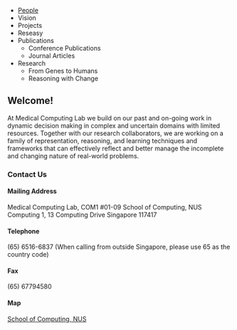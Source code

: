- [People](people.md)
- Vision
- Projects
- Reseasy
- Publications
  - Conference Publications
  - Journal Articles
- Research
  - From Genes to Humans
  - Reasoning with Change
  
## Welcome!
At Medical Computing Lab we build on our past and on-going work in dynamic decision making in complex and uncertain domains with limited resources. Together with our research collaborators, we are working on a family of representation, reasoning, and learning techniques and frameworks that can effectively reflect and better manage the incomplete and changing nature of real-world problems.

### Contact Us
#### Mailing Address
Medical Computing Lab, COM1 #01-09
School of Computing, NUS
Computing 1, 13 Computing Drive
Singapore 117417

#### Telephone
(65) 6516-6837 (When calling from outside Singapore, please use 65 as the country code)

#### Fax
(65) 67794580

#### Map
[School of Computing, NUS](https://www.google.com/maps/place/School+of+Computing/@1.2940812,103.7722599,17z/data=!3m1!4b1!4m5!3m4!1s0x31da1af8c1ea1917:0xe4eaa27565152bcf!8m2!3d1.2940812!4d103.7744486)

